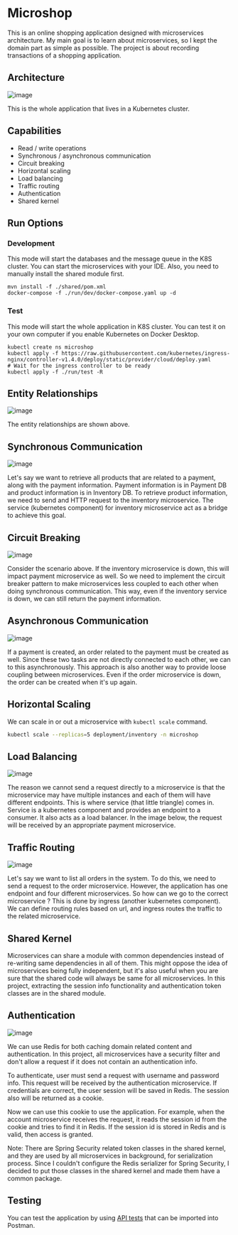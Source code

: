 # Microshop

This is an online shopping application designed with microservices architecture. My main goal is to learn about
microservices, so I kept the domain part as simple as possible. The project is about recording transactions of a
shopping application.

## Architecture

![image](https://user-images.githubusercontent.com/22731894/159353041-7dd9dd6c-ae8e-448b-978e-9b59c6464332.svg)

This is the whole application that lives in a Kubernetes cluster.

## Capabilities

- Read / write operations
- Synchronous / asynchronous communication
- Circuit breaking
- Horizontal scaling
- Load balancing
- Traffic routing
- Authentication
- Shared kernel

## Run Options

### Development

This mode will start the databases and the message queue in the K8S cluster. You can start the microservices with your
IDE. Also, you need to manually install the shared module first.

```shell
mvn install -f ./shared/pom.xml
docker-compose -f ./run/dev/docker-compose.yaml up -d
```

### Test

This mode will start the whole application in K8S cluster. You can test it on your own computer if you enable Kubernetes
on Docker Desktop.

```shell
kubectl create ns microshop
kubectl apply -f https://raw.githubusercontent.com/kubernetes/ingress-nginx/controller-v1.4.0/deploy/static/provider/cloud/deploy.yaml
# Wait for the ingress controller to be ready
kubectl apply -f ./run/test -R
```

## Entity Relationships

![image](https://user-images.githubusercontent.com/22731894/159342678-8a2f58f0-32c0-43fc-8908-3b34a1fb9e05.svg)

The entity relationships are shown above.

## Synchronous Communication

![image](https://user-images.githubusercontent.com/22731894/159354677-8fb0a2fd-2a42-464a-9b09-6b76d630dfd5.svg)

Let's say we want to retrieve all products that are related to a payment, along with the payment information. Payment
information is in Payment DB and product information is in Inventory DB. To retrieve product information, we need to
send and HTTP request to the inventory microservice. The service (kubernetes component) for inventory microservice act
as a bridge to achieve this goal.

## Circuit Breaking

![image](https://user-images.githubusercontent.com/22731894/159343282-9e3c4b44-8212-4c44-a79f-49336baaf9c6.svg)

Consider the scenario above. If the inventory microservice is down, this will impact payment microservice as well. So we
need to implement the circuit breaker pattern to make microservices less coupled to each other when doing synchronous
communication. This way, even if the inventory service is down, we can still return the payment information.

## Asynchronous Communication

![image](https://user-images.githubusercontent.com/22731894/159354544-46ae0621-cb0a-41f1-b78f-e09f1296db8a.svg)

If a payment is created, an order related to the payment must be created as well. Since these two tasks are not directly
connected to each other, we can to this asynchronously. This approach is also another way to provide loose coupling
between microservices. Even if the order microservice is down, the order can be created when it's up again.

## Horizontal Scaling

We can scale in or out a microservice with `kubectl scale` command.

```bash
kubectl scale --replicas=5 deployment/inventory -n microshop
```

## Load Balancing

![image](https://user-images.githubusercontent.com/22731894/159343897-28494cdb-a70c-4595-83ca-8964a97f5525.svg)

The reason we cannot send a request directly to a microservice is that the microservice may have multiple instances and
each of them will have different endpoints. This is where service (that little triangle) comes in. Service is a
kubernetes component and provides an endpoint to a consumer. It also acts as a load balancer. In the image below, the
request will be received by an appropriate payment microservice.

## Traffic Routing

![image](https://user-images.githubusercontent.com/22731894/159344327-169d07d4-ae79-4b2a-9ed5-2b012bec87cf.svg)

Let's say we want to list all orders in the system. To do this, we need to send a request to the order microservice.
However, the application has one endpoint and four different microservices. So how can we go to the correct microservice
? This is done by ingress (another kubernetes component). We can define routing rules based on url, and ingress routes
the traffic to the related microservice.

## Shared Kernel

Microservices can share a module with common dependencies instead of re-writing same dependencies in all of them. This
might oppose the idea of microservices being fully independent, but it's also useful when you are sure that the shared
code will always be same for all microservices. In this project, extracting the session info functionality and
authentication token classes are in the shared module.

## Authentication

![image](https://user-images.githubusercontent.com/22731894/159349145-ed6a99d6-90a2-4d73-96e4-e5db6f0714ff.svg)

We can use Redis for both caching domain related content and authentication. In this project, all microservices have a
security filter and don't allow a request if it does not contain an authentication info.

To authenticate, user must send a request with username and password info. This request will be received by the
authentication microservice. If credentials are correct, the user session will be saved in Redis. The session also will
be returned as a cookie.

Now we can use this cookie to use the application. For example, when the account microservice receives the request, it
reads the session id from the cookie and tries to find it in Redis. If the session id is stored in Redis and is valid,
then access is granted.

Note: There are Spring Security related token classes in the shared kernel, and they are used by all microservices in
background, for serialization process. Since I couldn't configure the Redis serializer for Spring Security, I decided to
put those classes in the shared kernel and made them have a common package.

## Testing

You can test the application by using
<a href="https://github.com/ahmsay/Microshop/blob/master/microshop.postman_collection.json" target="_blank">
API tests</a> that can be imported into Postman.
